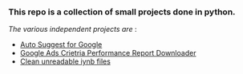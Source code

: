 ### This repo is a collection of small projects done in python.
*The various independent projects are* :

- [Auto Suggest for Google](https://github.com/baronrogers5/python-scripts/tree/master/auto-suggest-for-google)
- [Google Ads Crietria Performance Report Downloader](https://github.com/baronrogers5/python-scripts/tree/master/google-ads-criteria-performance-report)
- [Clean unreadable iynb files](https://github.com/baronrogers5/python-scripts/tree/master/make-readable-iynb-files)
